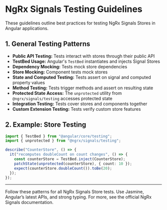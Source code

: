 # NgRx Signals Testing Guidelines

These guidelines outline best practices for testing NgRx Signals Stores in Angular applications.

## 1. General Testing Patterns

- **Public API Testing:** Tests interact with stores through their public API
- **TestBed Usage:** Angular's `TestBed` instantiates and injects Signal Stores
- **Dependency Mocking:** Tests mock store dependencies
- **Store Mocking:** Component tests mock stores
- **State and Computed Testing:** Tests assert on signal and computed property values
- **Method Testing:** Tests trigger methods and assert on resulting state
- **Protected State Access:** The `unprotected` utility from `@ngrx/signals/testing` accesses protected state
- **Integration Testing:** Tests cover stores and components together
- **Custom Extension Testing:** Tests verify custom store features

## 2. Example: Store Testing

```typescript
import { TestBed } from "@angular/core/testing";
import { unprotected } from "@ngrx/signals/testing";

describe("CounterStore", () => {
  it("recomputes doubleCount on count changes", () => {
    const counterStore = TestBed.inject(CounterStore);
    patchState(unprotected(counterStore), { count: 10 });
    expect(counterStore.doubleCount()).toBe(20);
  });
});
```

---

Follow these patterns for all NgRx Signals Store tests. Use Jasmine, Angular’s latest APIs, and strong typing. For more, see the official NgRx Signals documentation.
